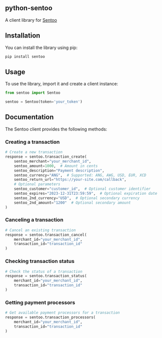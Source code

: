 ## python-sentoo

A client library for [Sentoo](https://sentoo.io/)

## Installation

You can install the library using pip:

```bash
pip install sentoo
```
## Usage

To use the library, import it and create a client instance:

```python
from sentoo import Sentoo

sentoo = Sentoo(token='your_token')
```
## Documentation

The Sentoo client provides the following methods:

### Creating a transaction

```python
# Create a new transaction
response = sentoo.transaction_create(
    sentoo_merchant="your_merchant_id",
    sentoo_amount=1000,  # Amount in cents
    sentoo_description="Payment description",
    sentoo_currency="ANG",  # Supported: ANG, AWG, USD, EUR, XCD
    sentoo_return_url="https://your-site.com/callback",
    # Optional parameters
    sentoo_customer="customer_id",  # Optional customer identifier
    sentoo_expires="2023-12-31T23:59:59",  # Optional expiration date
    sentoo_2nd_currency="USD",  # Optional secondary currency
    sentoo_2nd_amount="1200"  # Optional secondary amount
)
```

### Canceling a transaction

```python
# Cancel an existing transaction
response = sentoo.transaction_cancel(
    merchant_id="your_merchant_id",
    transaction_id="transaction_id"
)
```

### Checking transaction status

```python
# Check the status of a transaction
response = sentoo.transaction_status(
    merchant_id="your_merchant_id",
    transaction_id="transaction_id"
)
```

### Getting payment processors

```python
# Get available payment processors for a transaction
response = sentoo.transaction_processors(
    merchant_id="your_merchant_id",
    transaction_id="transaction_id"
)
```
